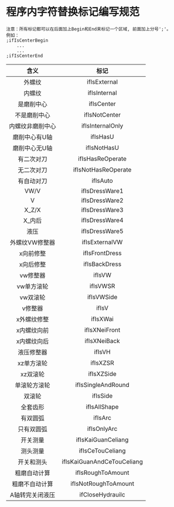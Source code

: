 # 程序内字符替换标记编写规范

```
注意：所有标记都可以在后面加上Begin和End来标记一个区域, 前面加上分号';'。
例如：
;ifIsCenterBegin
    ...
    ...
;ifIsCenterEnd
```

|含义|标记|
|:----:|:----:|
|外螺纹|ifIsExternal
|内螺纹|ifIsInternal
|是磨削中心|ifIsCenter
|不是磨削中心|ifIsNotCenter
|内螺纹非磨削中心|ifIsInternalOnly
|磨削中心有U轴|ifIsHasU
|磨削中心无U轴|ifIsNotHasU
|有二次对刀|ifIsHasReOperate
|无二次对刀|ifIsNotHasReOperate
|有自动对刀|ifIsAuto
|VW/V|ifIsDressWare1
|V|ifIsDressWare2
|X_Z/X|ifIsDressWare3
|X_内后|ifIsDressWare4
|液压|ifIsDressWare5
|外螺纹VW修整器|ifIsExternalVW
|x向前修整|ifIsFrontDress
|x向后修整|ifIsBackDress
|vw修整器|ifIsVW
|vw单方滚轮|ifIsVWSR
|vw双滚轮|ifIsVWSide
|v修整器|ifIsV
|x外螺纹修整|ifIsXWai
|x内螺纹向前|ifIsXNeiFront
|x内螺纹向后|ifIsXNeiBack
|液压修整器|ifIsVH
|xz单方滚轮|ifIsXZSR
|xz双滚轮|ifIsXZSide
|单滚轮方滚轮|ifIsSingleAndRound
|双滚轮|ifIsSide
|全套齿形|ifIsAllShape
|有双圆弧|ifIsArc
|只有双圆弧|ifIsOnlyArc
|开关测量|ifIsKaiGuanCeliang
|测头测量|ifIsCeTouCeliang
|开关和测头|ifIsKaiGuanAndCeTouCeliang
|粗磨自动计算|ifIsRoughToAmount
|粗磨不自动计算|ifIsNotRoughToAmount
|A轴转完关闭液压|ifCloseHydrauilc
